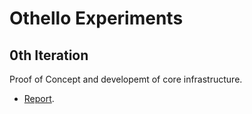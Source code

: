 # Othello Experiments

## 0th Iteration

Proof of Concept and developemt of core infrastructure.

* [Report](./experiments/exps_01/Reports/report_exps_01.pdf).
